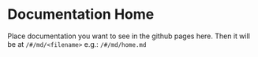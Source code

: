 # Documentation Home

Place documentation you want to see in the github pages here. Then it will be at `/#/md/<filename>` e.g.: `/#/md/home.md`
